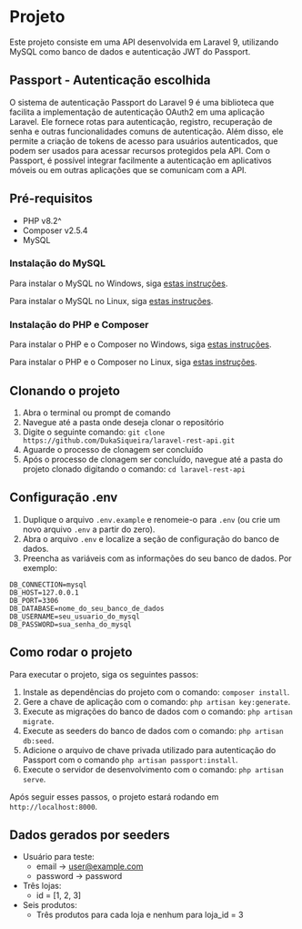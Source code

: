 # Projeto

Este projeto consiste em uma API desenvolvida em Laravel 9, utilizando MySQL como banco de dados e autenticação JWT do Passport.


## Passport - Autenticação escolhida

O sistema de autenticação Passport do Laravel 9 é uma biblioteca que facilita a implementação de autenticação OAuth2 em uma aplicação Laravel. Ele fornece rotas para autenticação, registro, recuperação de senha e outras funcionalidades comuns de autenticação. Além disso, ele permite a criação de tokens de acesso para usuários autenticados, que podem ser usados para acessar recursos protegidos pela API. Com o Passport, é possível integrar facilmente a autenticação em aplicativos móveis ou em outras aplicações que se comunicam com a API.

## Pré-requisitos

- PHP v8.2^
- Composer v2.5.4
- MySQL

### Instalação do MySQL

Para instalar o MySQL no Windows, siga [estas instruções](https://www.notion.so/fd0af0cc2dbf44f0afa747b8b2d00b50).

Para instalar o MySQL no Linux, siga [estas instruções](https://www.notion.so/14c9515e60f6424d8fdb415f362e103f).

### Instalação do PHP e Composer

Para instalar o PHP e o Composer no Windows, siga [estas instruções](https://www.notion.so/25d144956a6642879dc1ba84e75d3c3f).

Para instalar o PHP e o Composer no Linux, siga [estas instruções](https://www.notion.so/09a30319fb19479aafd0d892266f1e17).

## Clonando o projeto

1. Abra o terminal ou prompt de comando
2. Navegue até a pasta onde deseja clonar o repositório
3. Digite o seguinte comando: `git clone https://github.com/DukaSiqueira/laravel-rest-api.git` 
4. Aguarde o processo de clonagem ser concluído
5. Após o processo de clonagem ser concluído, navegue até a pasta do projeto clonado digitando o comando: `cd laravel-rest-api`

## Configuração .env

1. Duplique o arquivo `.env.example` e renomeie-o para `.env` (ou crie um novo arquivo `.env` a partir do zero).
2. Abra o arquivo `.env` e localize a seção de configuração do banco de dados.
3. Preencha as variáveis com as informações do seu banco de dados. Por exemplo:

```
DB_CONNECTION=mysql
DB_HOST=127.0.0.1
DB_PORT=3306
DB_DATABASE=nome_do_seu_banco_de_dados
DB_USERNAME=seu_usuario_do_mysql
DB_PASSWORD=sua_senha_do_mysql

```

## Como rodar o projeto

Para executar o projeto, siga os seguintes passos:

1. Instale as dependências do projeto com o comando: `composer install`.
2. Gere a chave de aplicação com o comando: `php artisan key:generate`.
3. Execute as migrações do banco de dados com o comando: `php artisan migrate`.
4. Execute as seeders do banco de dados com o comando: `php artisan db:seed`.
5. Adicione o arquivo de chave privada utilizado para autenticação do Passport com o comando `php artisan passport:install`.
6. Execute o servidor de desenvolvimento com o comando: `php artisan serve`.

Após seguir esses passos, o projeto estará rodando em `http://localhost:8000`.

## Dados gerados por seeders

- Usuário para teste:
    - email → user@example.com
    - password → password
- Três lojas:
    - id = [1, 2, 3]
- Seis produtos:
    - Três produtos para cada loja e nenhum para loja_id = 3
